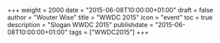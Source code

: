 +++
weight = 2000
date = "2015-06-08T10:00:00+01:00"
draft = false
author = "Wouter Wise"
title = "WWDC 2015"
icon = "event"
toc = true
description = "Slogan WWDC 2015"
publishdate = "2015-06-08T10:00:00+01:00"
tags = ["WWDC2015"]
+++